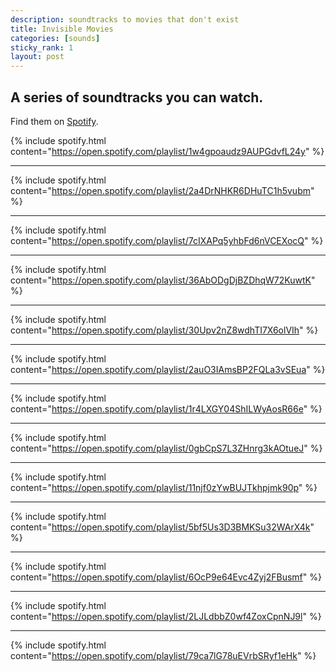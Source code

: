 ```yaml
---
description: soundtracks to movies that don't exist
title: Invisible Movies
categories: [sounds]
sticky_rank: 1
layout: post
---
```


## A series of soundtracks you can watch. 

Find them on [Spotify](https://open.spotify.com/user/artofabraxas/playlists).

{% include spotify.html content="https://open.spotify.com/playlist/1w4gpoaudz9AUPGdvfL24y" %}

---

{% include spotify.html content="https://open.spotify.com/playlist/2a4DrNHKR6DHuTC1h5vubm" %}

---

{% include spotify.html content="https://open.spotify.com/playlist/7cIXAPq5yhbFd6nVCEXocQ" %}

---

{% include spotify.html content="https://open.spotify.com/playlist/36AbODgDjBZDhqW72KuwtK" %}

---

{% include spotify.html content="https://open.spotify.com/playlist/30Upv2nZ8wdhTI7X6olVIh" %}

---

{% include spotify.html content="https://open.spotify.com/playlist/2auO3IAmsBP2FQLa3vSEua" %}

---

{% include spotify.html content="https://open.spotify.com/playlist/1r4LXGY04ShILWyAosR66e" %}

---

{% include spotify.html content="https://open.spotify.com/playlist/0gbCpS7L3ZHnrg3kAOtueJ" %}

---

{% include spotify.html content="https://open.spotify.com/playlist/11njf0zYwBUJTkhpjmk90p" %}

---

{% include spotify.html content="https://open.spotify.com/playlist/5bf5Us3D3BMKSu32WArX4k" %}

---

{% include spotify.html content="https://open.spotify.com/playlist/6OcP9e64Evc4Zyj2FBusmf" %}

---

{% include spotify.html content="https://open.spotify.com/playlist/2LJLdbbZ0wf4ZoxCpnNJ9l" %}

---

{% include spotify.html content="https://open.spotify.com/playlist/79ca7lG78uEVrbSRyf1eHk" %}
